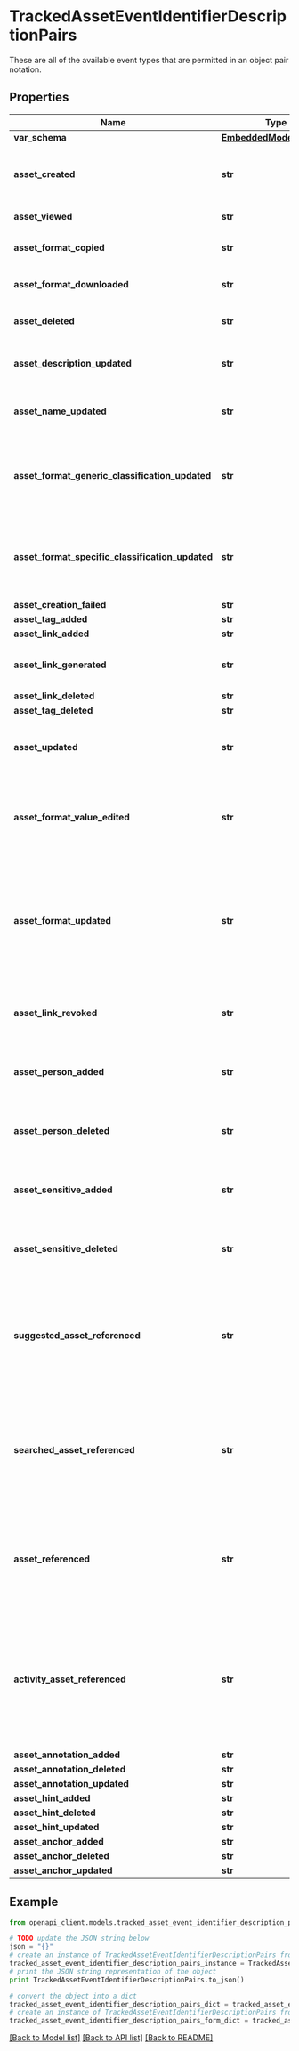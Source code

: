 # TrackedAssetEventIdentifierDescriptionPairs

These are all of the available event types that are permitted in an object pair notation.

## Properties
Name | Type | Description | Notes
------------ | ------------- | ------------- | -------------
**var_schema** | [**EmbeddedModelSchema**](EmbeddedModelSchema.md) |  | [optional] 
**asset_created** | **str** | The key value pair for an asset being created. | [optional] 
**asset_viewed** | **str** | An asset was viewed | [optional] 
**asset_format_copied** | **str** | An asset&#39;s format was copied | [optional] 
**asset_format_downloaded** | **str** | An asset&#39;s format was downloaded | [optional] 
**asset_deleted** | **str** | An asset was deleted or not | [optional] 
**asset_description_updated** | **str** | An asset was redescribed by the user | [optional] 
**asset_name_updated** | **str** | An asset was renamed by the user | [optional] 
**asset_format_generic_classification_updated** | **str** | A generic classification was changed on a format within an asset | [optional] 
**asset_format_specific_classification_updated** | **str** | A specific classification was changed on a format within an asset | [optional] 
**asset_creation_failed** | **str** |  | [optional] 
**asset_tag_added** | **str** |  | [optional] 
**asset_link_added** | **str** |  | [optional] 
**asset_link_generated** | **str** | user generated a link for the asset | [optional] 
**asset_link_deleted** | **str** |  | [optional] 
**asset_tag_deleted** | **str** |  | [optional] 
**asset_updated** | **str** | This is just a generic string for an asset was updated. | [optional] 
**asset_format_value_edited** | **str** | This is a side effect event for a format value getting edited that exists on an asset. | [optional] 
**asset_format_updated** | **str** | This is a generic activity event for an asset getting updated because our format was updated for some reason. | [optional] 
**asset_link_revoked** | **str** | This means that a shareable link was revoked. | [optional] 
**asset_person_added** | **str** | This just means that a person was added via the user. | [optional] 
**asset_person_deleted** | **str** | This just means that a person was deleted via the user. | [optional] 
**asset_sensitive_added** | **str** | This just means that a sensitive was added via the user. | [optional] 
**asset_sensitive_deleted** | **str** | This just means that a sensitive was deleted via the user. | [optional] 
**suggested_asset_referenced** | **str** | This means that an asset was view/used while the user was looking at the suggestion view. | [optional] 
**searched_asset_referenced** | **str** | This means that an asset was view/used while the user was looking at the searching view. | [optional] 
**asset_referenced** | **str** | This means that an asset was view/used while the user was looking at the default view. | [optional] 
**activity_asset_referenced** | **str** | This means that a user referenced an asset by first clicking on an asset within an activity event.(ie from the activity view) | [optional] 
**asset_annotation_added** | **str** |  | [optional] 
**asset_annotation_deleted** | **str** |  | [optional] 
**asset_annotation_updated** | **str** |  | [optional] 
**asset_hint_added** | **str** |  | [optional] 
**asset_hint_deleted** | **str** |  | [optional] 
**asset_hint_updated** | **str** |  | [optional] 
**asset_anchor_added** | **str** |  | [optional] 
**asset_anchor_deleted** | **str** |  | [optional] 
**asset_anchor_updated** | **str** |  | [optional] 

## Example

```python
from openapi_client.models.tracked_asset_event_identifier_description_pairs import TrackedAssetEventIdentifierDescriptionPairs

# TODO update the JSON string below
json = "{}"
# create an instance of TrackedAssetEventIdentifierDescriptionPairs from a JSON string
tracked_asset_event_identifier_description_pairs_instance = TrackedAssetEventIdentifierDescriptionPairs.from_json(json)
# print the JSON string representation of the object
print TrackedAssetEventIdentifierDescriptionPairs.to_json()

# convert the object into a dict
tracked_asset_event_identifier_description_pairs_dict = tracked_asset_event_identifier_description_pairs_instance.to_dict()
# create an instance of TrackedAssetEventIdentifierDescriptionPairs from a dict
tracked_asset_event_identifier_description_pairs_form_dict = tracked_asset_event_identifier_description_pairs.from_dict(tracked_asset_event_identifier_description_pairs_dict)
```
[[Back to Model list]](../README.md#documentation-for-models) [[Back to API list]](../README.md#documentation-for-api-endpoints) [[Back to README]](../README.md)


